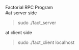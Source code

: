 
Factorial RPC Program <br />
#at server side    
>sudo ./fact_server
    
    
at client side    
>sudo ./fact_client localhost
